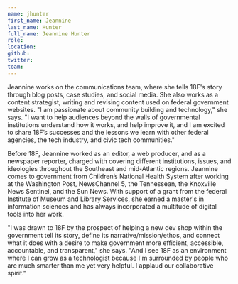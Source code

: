 ```yaml
---
name: jhunter
first_name: Jeannine
last_name: Hunter
full_name: Jeannine Hunter
role:
location:
github:
twitter:
team:
---
```


Jeannine works on the communications team, where she tells 18F's story through blog posts, case studies, and social media. She also works as a content strategist, writing and revising content used on federal government websites. "I am passionate about community building and technology," she says. "I want to help audiences beyond the walls of governmental institutions understand how it works, and help improve it, and I am excited to share 18F’s successes and the lessons we learn with other federal agencies, the tech industry, and civic tech communities."

Before 18F, Jeannine worked as an editor, a web producer, and as a newspaper reporter, charged with covering different institutions, issues, and ideologies throughout the Southeast and mid-Atlantic regions. Jeannine comes to government from Children’s National Health System after working at the Washington Post, NewsChannel 5, the Tennessean, the Knoxville News Sentinel, and the Sun News. With support of a grant from the federal Institute of Museum and Library Services, she earned a master's in information sciences and has always incorporated a multitude of digital tools into her work.

"I was drawn to 18F by the prospect of helping a new dev shop within the government tell its story, define its narrative/mission/ethos, and connect what it does with a desire to make government more efficient, accessible, accountable, and transparent," she says. "And I see 18F as an environment where I can grow as a technologist because I'm surrounded by people who are much smarter than me yet very helpful. I applaud our collaborative spirit."
